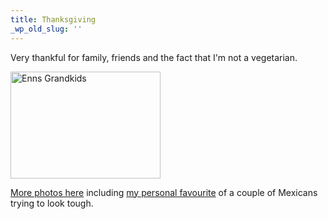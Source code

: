 ```yaml
---
title: Thanksgiving
_wp_old_slug: ''
---
```

<p>Very thankful for family, friends and the fact that I'm not a vegetarian.</p>
<p><a href="http://www.flickr.com/photos/lemon/5075729269/" class="tt-flickr tt-flickr-Small" title="Enns Grandkids"><img class="aligncenter" src="http://farm5.static.flickr.com/4061/5075729269_be4a544422_m.jpg" alt="Enns Grandkids" width="240" height="171" /></a></p>
<p><a href="http://www.flickr.com/photos/lemon/sets/72157625026019779/">More photos here</a> including <a href="http://www.flickr.com/photos/lemon/5075703191/in/set-72157625026019779/">my personal favourite</a> of a couple of Mexicans trying to look tough.</p>
